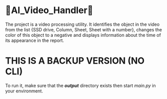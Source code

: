 # 🤖AI_Video_Handler🤖
The project is a video processing utility.
It identifies the object in the video from the list {SSD drive, Column, Sheet, Sheet with a number}, 
changes the color of this object to a negative and displays information about the time of its appearance in the report.


# THIS IS A BACKUP VERSION (NO CLI)
To run it, make sure that the ***output*** directory exists then start *main.py* in your environment.